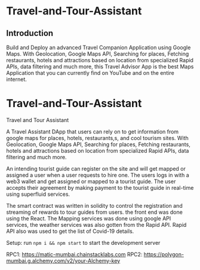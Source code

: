 # Travel-and-Tour-Assistant

## Introduction
Build and Deploy an advanced Travel Companion Application using Google Maps. With Geolocation, Google Maps API, Searching for places, Fetching restaurants, hotels and attractions based on location from specialized Rapid APIs, data filtering and much more, this Travel Advisor App is the best Maps Application that you can currently find on YouTube and on the entire internet.

# Travel-and-Tour-Assistant
Travel and Tour Assistant

A Travel Assistant DApp that users can rely on to get information from google maps for places, hotels, restaurants,s, and cool tourism sites. With Geolocation, Google Maps API, Searching for places, Fetching restaurants, hotels and attractions based on location from specialized Rapid APIs, data filtering and much more.

An intending tourist guide can register on the site and will get mapped or assigned a user when a user requests to hire one. The users logs in with a web3 wallet and get assigned or mapped to a tourist guide. The user accepts their agreement by making payment to the tourist guide in real-time using superfluid services.


The smart contract was written in solidity to control the registration and streaming of rewards to tour guides from users. the front end was done using the React. The Mapping services was done using google API services, the weather services was also gotten from the Rapid API. Rapid API also was used to get the list of Covid-19 details. 

Setup: run ```npm i && npm start``` to start the development server

RPC1: https://matic-mumbai.chainstacklabs.com
RPC2: https://polygon-mumbai.g.alchemy.com/v2/your-Alchemy-key
